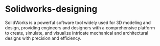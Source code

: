 # Solidworks-designing

SolidWorks is a powerful software tool widely used for 3D modeling and design, providing engineers and designers with a comprehensive platform to create, simulate, and visualize intricate mechanical and architectural designs with precision and efficiency.
